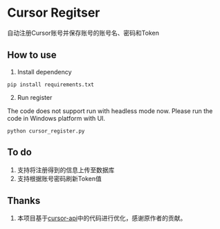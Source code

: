 # Cursor Regitser

自动注册Cursor账号并保存账号的账号名、密码和Token

## How to use

1. Install dependency

```
pip install requirements.txt
```

2.  Run register

The code does not support run with headless mode now. Please run the code in Windows platform with UI.

```
python cursor_register.py
```

## To do
1. 支持将注册得到的信息上传至数据库
2. 支持根据账号密码刷新Token值

## Thanks
1. 本项目基于[cursor-api](https://github.com/Old-Camel/cursor-api/)中的代码进行优化，感谢原作者的贡献。
